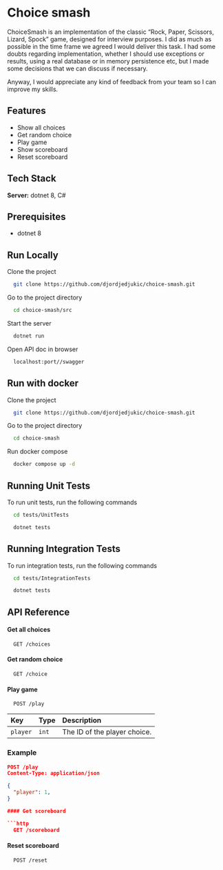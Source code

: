 # Choice smash
ChoiceSmash is an implementation of the classic “Rock, Paper, Scissors, Lizard, Spock” game, designed for interview purposes.
I did as much as possible in the time frame we agreed I would deliver this task.
I had some doubts regarding implementation, whether I should use exceptions or results, using a real database or in memory persistence etc, but I made some decisions that we can discuss if necessary. 

Anyway, I would appreciate any kind of feedback from your team so I can improve my skills.

## Features

- Show all choices
- Get random choice
- Play game
- Show scoreboard
- Reset scoreboard

## Tech Stack

**Server:** dotnet 8, C#

## Prerequisites

- dotnet 8

## Run Locally

Clone the project

```bash
  git clone https://github.com/djordjedjukic/choice-smash.git
```

Go to the project directory

```bash
  cd choice-smash/src
```

Start the server

```bash
  dotnet run
```

Open API doc in browser

```bash
  localhost:port//swagger
```

## Run with docker

Clone the project

```bash
  git clone https://github.com/djordjedjukic/choice-smash.git
```

Go to the project directory

```bash
  cd choice-smash
```

Run docker compose

```bash
  docker compose up -d
```

## Running Unit Tests

To run unit tests, run the following commands

```bash
  cd tests/UnitTests
```
```bash
  dotnet tests
```

## Running Integration Tests

To run integration tests, run the following commands

```bash
  cd tests/IntegrationTests
```
```bash
  dotnet tests
```

## API Reference

#### Get all choices

```http
  GET /choices
```

#### Get random choice

```http
  GET /choice
```

#### Play game

```http
  POST /play
```

| Key       | Type     | Description                            |
| :-------- | :------- | :------------------------------------- |
| `player`   | `int` | The ID of the player choice. |

### Example

```json
POST /play
Content-Type: application/json

{
  "player": 1,        
}

#### Get scoreboard

```http
  GET /scoreboard
```

#### Reset scoreboard

```http
  POST /reset
```
